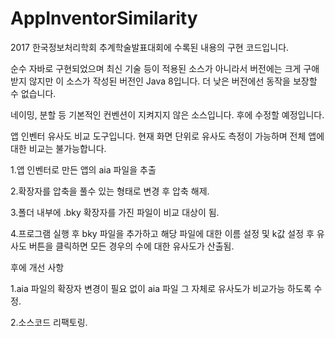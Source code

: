 # AppInventorSimilarity

2017 한국정보처리학회 추계학술발표대회에 수록된 내용의 구현 코드입니다.

순수 자바로 구현되었으며 최신 기술 등이 적용된 소스가 아니라서 버전에는 크게 구애받지 않지만 이 소스가 작성된 버전인 Java 8입니다. 더 낮은 버전에선 동작을 보장할 수 없습니다.

네이밍, 분할 등 기본적인 컨벤션이 지켜지지 않은 소스입니다. 후에 수정할 예정입니다.

앱 인벤터 유사도 비교 도구입니다. 현재 화면 단위로 유사도 측정이 가능하며 전체 앱에 대한 비교는 불가능합니다.

1.앱 인벤터로 만든 앱의 aia 파일을 추출

2.확장자를 압축을 풀수 있는 형태로 변경 후 압축 해제.

3.폴더 내부에 .bky 확장자를 가진 파일이 비교 대상이 됨.

4.프로그램 실행 후 bky 파일을 추가하고 해당 파일에 대한 이름 설정 및 k값 설정 후 유사도 버튼을 클릭하면 모든 경우의 수에 대한 유사도가 산출됨.





후에 개선 사항


1.aia 파일의 확장자 변경이 필요 없이 aia 파일 그 자체로 유사도가 비교가능 하도록 수정.


2.소스코드 리팩토링.
